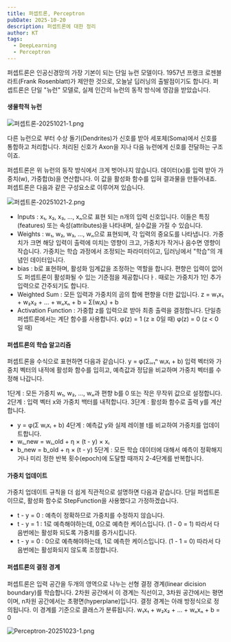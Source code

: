 ```yaml
---
title: 퍼셉트론, Perceptron
pubDate: 2025-10-20
description: 퍼셉트론에 대한 정리
author: KT
tags:
  - DeepLearning
  - Perceptron
---
```

퍼셉트론은 인공신경망의 가장 기본이 되는 단일 뉴런 모델이다. 1957년 프랭크 로젠블라트(Frank Rosenblatt)가 제안한 것으로, 오늘날 딥러닝의 출발점이기도 합니다. 퍼셉트론은 단일 "뉴런" 모델로, 실제 인간의 뉴런의 동작 방식에 영감을 받았습니다.
#### 생물학적 뉴런
![퍼셉트론-20251021-1.png](/images/blog/퍼셉트론-20251021-1.png)

다른 뉴런으로 부터 수상 돌기(Dendrites)가 신호를 받아 세포체(Soma)에서 신호를 통합하고 처리합니다. 처리된 신호가 Axon을 지나 다음 뉴런에게 신호를 전달하는 구조이죠.

퍼셉트론은 위 뉴런의 동작 방식에서 크게 벗어나지 않습니다. 데이터(x)를 입력 받아 가중치(w), 가중합(b)을 연산합니다. 이 값을 활성화 함수를 입혀 결과물을 만들어내죠. 퍼셉트론은 다음과 같은 구성요소로 이루어져 있습니다.

![퍼셉트론-20251021-2.png](/images/blog/퍼셉트론-20251021-2.png)

- Inputs : x₁, x₂, x₃, ..., xₙ으로 표현 되는 n개의 입력 신호입니다. 이들은 특징(features) 또는 속성(attributes)을 나타내며, 실수값을 가질 수 있습니다.
- Weights : w₁, w₂, w₃, ..., wₙ으로 표현되며, 각 입력의 중요도를 나타냅니다. 가중치가 크면 해당 입력이 출력에 미치는 영향이 크고, 가중치가 작거나 음수면 영향이 작습니다. 가중치는 학습 과정에서 조정되는 파라미터이고, 딥러닝에서 "학습"의 개념인 데이터입니다.
- bias : b로 표현하며, 활성화 임계값을 조정하는 역할을 합니다. 편향은 입력이 없어도 퍼셉트론이 활성화될 수 있는 기준점을 제공합니다ㅏ. 때로는 가중치가 1인 추가 입력으로 간주되기도 합니다.
- Weighted Sum : 모든 입력과 가중치의 곱의 합에 편향을 더한 값입니다. 
	z = w₁x₁ + w₂x₂ + ... + wₙxₙ + b = Σ(wᵢxᵢ) + b
- Activation Function : 가중합 z를 입력으로 받아 최종 출력을 결정합니다. 단일층 퍼셉트론에서는 계단 함수를 사용합니다.
	φ(z) = 1 (z ≥ 0일 때) 
	φ(z) = 0 (z < 0일 때)

#### 퍼셉트론의 학습 알고리즘
퍼셉트론을 수식으로 표현하면 다음과 같습니다.
y = φ(Σᵢ₌₁ⁿ wᵢxᵢ + b)
입력 벡터와 가중치 벡터의 내적에 활성화 함수를 입히고, 예측값과 정답을 비교하며 가중치 벡터를 수정해 나갑니다.

1단계 : 모든 가중치 w₁, w₂, ..., wₙ과 편향 b를 0 또는 작은 무작위 값으로 설정합니다.
2단계 : 입력 벡터 x와 가중치 백터를 내적합니다.
3단계 : 활성화 함수로 출력 y를 계산합니다.
- y = φ(Σ wᵢxᵢ + b)
4단계 : 예측값 y와 실제 레이블 t를 비교하여 가중치를 업데이트합니다.
- wᵢ_new = wᵢ_old + η × (t - y) × xᵢ 
- b_new = b_old + η × (t - y)
5단계 : 모든 학습 데이터에 대해서 예측이 정확해지거나 미리 정한 반복 횟수(epoch)에 도달할 때까지 2-4단계를 반복합니다.

#### 가중치 업데이트
가중치 업데이트 규칙을 더 쉽게 직관적으로 설명하면 다음과 같습니다. 단일 퍼셉트론이므로, 활성화 함수로 StepFunction을 사용했다고 가정하겠습니다.
- t - y = 0 : 예측이 정확하므로 가중치를 수정하지 않습니다.
- t - y = 1 : 1로 예측해야하는데, 0으로 예측한 케이스입니다. (1 - 0 = 1) 따라서 다음번에는 활성화 되도록 가중치를 증가시킵니다.
- t - y = 0 : 0으로 예측해야하는데, 1로 예측한 케이스입니다. (1 - 1 = 0) 따라서 다음번에는 활성화되지 않도록 조정합니다.

#### 퍼셉트론의 결정 경계
퍼셉트론은 입력 공간을 두개의 영역으로 나누는 선형 결정 경계(linear dicision boundary)를 학습합니다. 2차원 공간에서 이 경계는 직선이고, 3차원 공간에서는 평면이며, n차원 공간에서는 초평면(hyperplane)입니다. 결정 경계는 아래 방정식으로 정의됩니다. 이 경계를 기준으로 클래스가 분류됩니다.
w₁x₁ + w₂x₂ + ... + wₙxₙ + b = 0

![Perceptron-20251023-1.png](/images/blog/Perceptron-20251023-1.png)